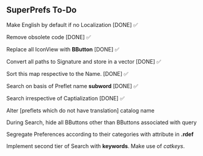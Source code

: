 ## SuperPrefs To-Do

Make English by default if no Localization [DONE] ✅

Remove obsolete code [DONE] ✅

Replace all IconView with **BButton** [DONE] ✅

Convert all paths to Signature and store in a vector [DONE] ✅

Sort this map respective to the Name. [DONE] ✅

Search on basis of Preflet name **subword** [DONE] ✅

Search irrespective of Captialization [DONE] ✅

Alter [preflets which do not have translation] catalog name

During Search, hide all BButtons other than BButtons associated with query

Segregate Preferences according to their categories with attribute in **.rdef**

Implement second tier of Search with **keywords**. Make use of *catkeys*.

